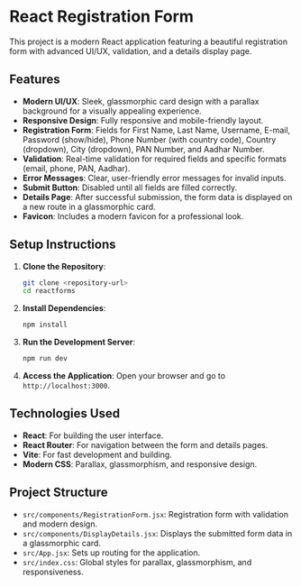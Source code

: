 # React Registration Form

This project is a modern React application featuring a beautiful registration form with advanced UI/UX, validation, and a details display page.

## Features

- **Modern UI/UX**: Sleek, glassmorphic card design with a parallax background for a visually appealing experience.
- **Responsive Design**: Fully responsive and mobile-friendly layout.
- **Registration Form**: Fields for First Name, Last Name, Username, E-mail, Password (show/hide), Phone Number (with country code), Country (dropdown), City (dropdown), PAN Number, and Aadhar Number.
- **Validation**: Real-time validation for required fields and specific formats (email, phone, PAN, Aadhar).
- **Error Messages**: Clear, user-friendly error messages for invalid inputs.
- **Submit Button**: Disabled until all fields are filled correctly.
- **Details Page**: After successful submission, the form data is displayed on a new route in a glassmorphic card.
- **Favicon**: Includes a modern favicon for a professional look.

## Setup Instructions

1. **Clone the Repository**:

   ```bash
   git clone <repository-url>
   cd reactforms
   ```

2. **Install Dependencies**:

   ```bash
   npm install
   ```

3. **Run the Development Server**:

   ```bash
   npm run dev
   ```

4. **Access the Application**: Open your browser and go to `http://localhost:3000`.

## Technologies Used

- **React**: For building the user interface.
- **React Router**: For navigation between the form and details pages.
- **Vite**: For fast development and building.
- **Modern CSS**: Parallax, glassmorphism, and responsive design.

## Project Structure

- `src/components/RegistrationForm.jsx`: Registration form with validation and modern design.
- `src/components/DisplayDetails.jsx`: Displays the submitted form data in a glassmorphic card.
- `src/App.jsx`: Sets up routing for the application.
- `src/index.css`: Global styles for parallax, glassmorphism, and responsiveness.

